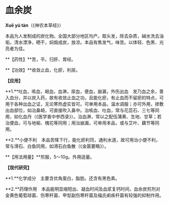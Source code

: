 # 血余炭

**Xuě yú tàn**（《神农本草经》）

本品为人发制成的炭化物。全国大部分地区均产。取头发，除去杂质，碱水洗去油垢，清水漂净，晒干，焖煅成炭，放凉。本品有焦发气，味苦。以体轻、色黑、光亮者为佳。

**【药性】**苦，平。归肝、胃经。

**【功效】**收敛止血，化瘀，利尿。

**【应用】**

**1.**吐血，咳血，衄血，血淋，尿血，便血，崩漏，外伤出血　发乃血之余，善入血分，并以炭入药，故有收敛止血之功，且能化瘀，有止血而不留瘀的特点，可用于各种出血之证，无论寒热虚实皆可。可单用本品，温水调服；亦可外用，掺敷出血部位，如治鼻衄，可直接吹入鼻中。治咳血、吐血，常与花蕊石、三七等同用，如化血丹（《医学衷中参西录》）。治血淋，常以之配伍蒲黄、生地、甘草；若治便血，可与地榆、槐花等同用；用治崩漏，可单用本品，或与艾叶、藕节等同用。

**2.**小便不利　本品苦降下行，能化瘀利窍，通利水道，故可用治小便不利，常与滑石、白鱼同用，如滑石白鱼散（《金匮要略》）。

**【用法用量】**煎服，5～10g。外用适量。

**【现代研究】**

**1.**化学成分　主要含优角蛋白，脂肪。还含有黑色素。

**2.**药理作用　本品能明显缩短出、凝血时间及血浆复钙时间，血余炭煎剂对金黄色葡萄球菌、伤寒杆菌、甲型副伤寒杆菌及福氏痢疾杆菌有较强的抑制作用。